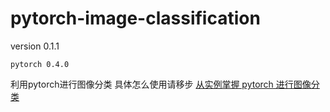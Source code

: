 # pytorch-image-classification

version 0.1.1

`pytorch 0.4.0`

利用pytorch进行图像分类
具体怎么使用请移步 [从实例掌握 pytorch 进行图像分类](http://spytensor.com/index.php/archives/21/)
